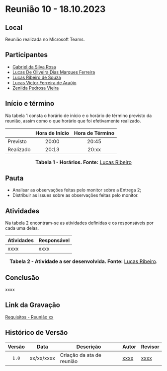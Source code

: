 # Reunião 10 - 18.10.2023

## Local

Reunião realizada no Microsoft Teams.

## Participantes

* [Gabriel da Silva Rosa](https://github.com/gabrielrosa09)
* [Lucas De Oliveira Dias Marques Ferreira](https://github.com/LucasOliveiraDiasMarquesFerreira)
* [Lucas Ribeiro de Souza](https://github.com/lucassouzs)
* [Lucas Victor Ferreira de Araújo](https://github.com/Lucas13032003)
* [Zenilda Pedrosa Vieira](https://github.com/zenildavieira)

## Início e término

Na tabela 1 consta o horário de início e o horário de término previsto da reunião, assim como o que horário que foi efetivamente realizado.

<div align="center">

|               | Hora de Início   | Hora de Término   |
| ------------- | :--------------: | :---------------: |
| Previsto      |      20:00       |      20:45        |
| Realizado     |      20:13       |      20:xx        |

<font size="3"><p style="text-align: center"><b>Tabela 1 - Horários. Fonte:</b> [Lucas Ribeiro](https://github.com/lucassouzs)</b></p></font>

</div>


## Pauta

* Analisar as observações feitas pelo monitor sobre a Entrega 2;
* Distribuir as issues sobre as observações feitas pelo monitor.

## Atividades

Na tabela 2 encontram-se as atividades definidas e os responsáveis por cada uma delas.

<div align="center">

| Atividades       | Responsável   |
| ---------------- | ------------- |
| xxxx             | xxxx          |

<font size="3"><p style="text-align: center"><b>Tabela 2 - Atividade a ser desenvolvida. Fonte:</b> [Lucas Ribeiro](https://github.com/lucassouzs).</b></p></font>

</div>

## Conclusão

xxxx

## Link da Gravação

[Requisitos - Reunião xx](xxxx)

## Histórico de Versão

| Versão | Data | Descrição | Autor | Revisor |
| :----: | ---- | --------- | ----- | ------- |
| `1.0`  |xx/xx/xxxx| Criação da ata de reunião | [xxxx](xxxx) |[xxxx](xxxx)  |
